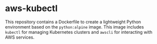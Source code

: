 # aws-kubectl

This repository contains a Dockerfile to create a lightweight Python environment based on the `python:alpine` image. This image includes `kubectl` for managing Kubernetes clusters and `awscli` for interacting with AWS services.
